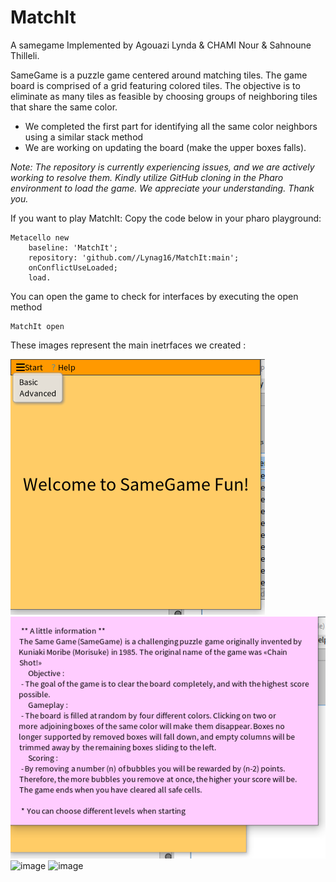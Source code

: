 # MatchIt 
A samegame Implemented by Agouazi Lynda & CHAMI Nour & Sahnoune Thilleli.


SameGame is a puzzle game centered around matching tiles. The game board is comprised of a grid featuring colored tiles. 
The objective is to eliminate as many tiles as feasible by choosing groups of neighboring tiles that share the same color.
 * We completed the first part for identifying all the same color neighbors using a similar stack method
 * We are working on updating the board (make the upper boxes falls).


_Note: The repository is currently experiencing issues, and we are actively working to resolve them. 
Kindly utilize GitHub cloning in the Pharo environment to load the game. 
We appreciate your understanding. Thank you._

If you want to play MatchIt: Copy the code below in your pharo playground:

```smalltalk
Metacello new
    baseline: 'MatchIt';
    repository: 'github.com//Lynag16/MatchIt:main';
    onConflictUseLoaded;
    load.
```
You can open the game to check for interfaces by executing the open method
```smalltalk
MatchIt open
```
These images represent the main inetrfaces we created : 

![](images/Screenshot%20(725).png) 
![](images/Screenshot%20(724).png) 
![image](https://github.com/Lynag16/MatchIt/assets/95236950/34797db1-f8d0-4726-8ac6-60c960da47fe)
![image](https://github.com/Lynag16/MatchIt/assets/95236950/bf782394-b0b5-4716-8c45-6aa6d12d035e)


